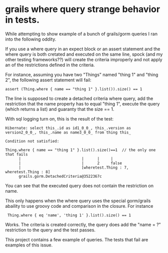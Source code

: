 # grails where query strange behavior in tests.

While attempting to show example of a bunch of grails/gorm queries I ran into the following oddity.

If you use a where query in an expect block or an assert statement and the where query is both cretated and executed on
the same line, spock (and my other testing frameworks??) will create the criteria improperly and not apply an of the
restrictions defined in the criteria.

For instance, assuming you have two "Things" named "thing 1" and "thing 2", the following assert statement will fail:

`assert (Thing.where { name == "thing 1" }.list()).size() == 1`

The line is supposed to create a detached criteria where query, add the restriction that the name property has to equal
"thing 1", execute the query (which returns a list) and guaranty that the size == 1.

With sql logging turn on, this is the result of the test:


```
Hibernate: select this_.id as id1_0_0_, this_.version as version2_0_0_, this_.name as name3_0_0_ from thing this_

Condition not satisfied:

Thing.where { name == "thing 1" }.list().size()==1  // the only one that fails
      |                           |      |     |
      |                           |      2     false
      |                           [wheretest.Thing : 7, wheretest.Thing : 8]
      grails.gorm.DetachedCriteria@3522367c 
```


You can see that the executed query does not contain the restriction on name.


This only happens when the where query uses the special gorm/grails abaility to use groovy code and comparison in the
closure.  For instance

` Thing.where { eq 'name', 'thing 1' }.list().size() == 1`

Works.  The criteria is created correctly, the query does add the "name = ?" restriction to the query and the test
passes.

This project contains a few example of queries.  The tests that fail are examples of this issue. 

